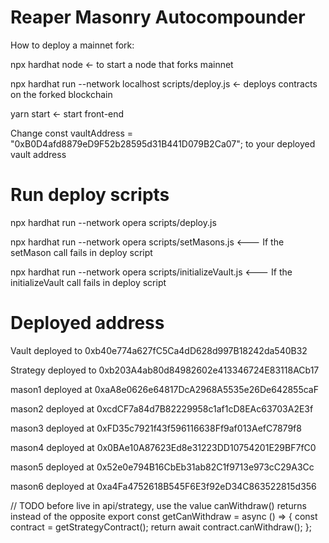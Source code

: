 # Reaper Masonry Autocompounder

How to deploy a mainnet fork:

npx hardhat node <- to start a node that forks mainnet

npx hardhat run --network localhost scripts/deploy.js <- deploys contracts on the forked blockchain

yarn start <- start front-end

Change const vaultAddress = "0xB0D4afd8879eD9F52b28595d31B441D079B2Ca07"; to your deployed vault address

# Run deploy scripts

npx hardhat run --network opera scripts/deploy.js

npx hardhat run --network opera scripts/setMasons.js <--- If the setMason call fails in deploy script

npx hardhat run --network opera scripts/initializeVault.js <--- If the initializeVault call fails in deploy script

# Deployed address

Vault deployed to 0xb40e774a627fC5Ca4dD628d997B18242da540B32

Strategy deployed to 0xb203A4ab80d84982602e413346724E83118ACb17

mason1 deployed at 0xaA8e0626e64817DcA2968A5535e26De642855caF

mason2 deployed at 0xcdCF7a84d7B82229958c1af1cD8EAc63703A2E3f

mason3 deployed at 0xFD35c7921f43f596116638Ff9af013AefC7879f8

mason4 deployed at 0x0BAe10A87623Ed8e31223DD10754201E29BF7fC0

mason5 deployed at 0x52e0e794B16CbEb31ab82C1f9713e973cC29A3Cc

mason6 deployed at 0xa4Fa4752618B545F6E3f92eD34C863522815d356

// TODO before live
in api/strategy, use the value canWithdraw() returns instead of the opposite
export const getCanWithdraw = async () => {
  const contract = getStrategyContract();
  return await contract.canWithdraw();
};